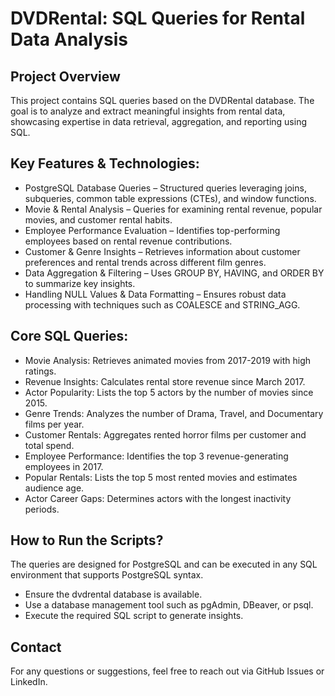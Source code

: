 # DVDRental: SQL Queries for Rental Data Analysis

## Project Overview

This project contains SQL queries based on the DVDRental database. The goal is to analyze and extract meaningful insights from rental data, showcasing expertise in data retrieval, aggregation, and reporting using SQL.


## Key Features & Technologies:

- PostgreSQL Database Queries – Structured queries leveraging joins, subqueries, common table expressions (CTEs), and window functions.
- Movie & Rental Analysis – Queries for examining rental revenue, popular movies, and customer rental habits.
- Employee Performance Evaluation – Identifies top-performing employees based on rental revenue contributions.
- Customer & Genre Insights – Retrieves information about customer preferences and rental trends across different film genres.
- Data Aggregation & Filtering – Uses GROUP BY, HAVING, and ORDER BY to summarize key insights.
- Handling NULL Values & Data Formatting – Ensures robust data processing with techniques such as COALESCE and STRING_AGG.


## Core SQL Queries:

- Movie Analysis: Retrieves animated movies from 2017-2019 with high ratings.
- Revenue Insights: Calculates rental store revenue since March 2017.
- Actor Popularity: Lists the top 5 actors by the number of movies since 2015.
- Genre Trends: Analyzes the number of Drama, Travel, and Documentary films per year.
- Customer Rentals: Aggregates rented horror films per customer and total spend.
- Employee Performance: Identifies the top 3 revenue-generating employees in 2017.
- Popular Rentals: Lists the top 5 most rented movies and estimates audience age.
- Actor Career Gaps: Determines actors with the longest inactivity periods.

## How to Run the Scripts?

The queries are designed for PostgreSQL and can be executed in any SQL environment that supports PostgreSQL syntax.

- Ensure the dvdrental database is available.
- Use a database management tool such as pgAdmin, DBeaver, or psql.
- Execute the required SQL script to generate insights.

## Contact

For any questions or suggestions, feel free to reach out via GitHub Issues or LinkedIn.
